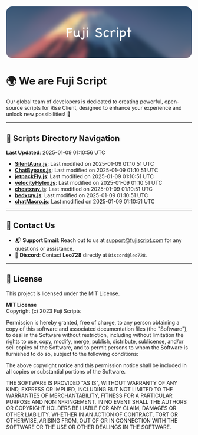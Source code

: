 ![Banner](.github/b.webp)

# 🌍 **We are Fuji Script**

Our global team of developers is dedicated to creating powerful, open-source scripts for Rise Client, designed to enhance your experience and unlock new possibilities! 🌟

---
<!-- SCRIPTS_NAVIGATION_START -->
## 📂 **Scripts Directory Navigation**

**Last Updated**: 2025-01-09 01:10:56 UTC

- **[SilentAura.js](scripts/SilentAura.js)**: Last modified on 2025-01-09 01:10:51 UTC
- **[ChatBypass.js](scripts/ChatBypass.js)**: Last modified on 2025-01-09 01:10:51 UTC
- **[jetpackFly.js](scripts/jetpackFly.js)**: Last modified on 2025-01-09 01:10:51 UTC
- **[velocityHylex.js](scripts/velocityHylex.js)**: Last modified on 2025-01-09 01:10:51 UTC
- **[chestxray.js](scripts/chestxray.js)**: Last modified on 2025-01-09 01:10:51 UTC
- **[bedxray.js](scripts/bedxray.js)**: Last modified on 2025-01-09 01:10:51 UTC
- **[chatMacro.js](scripts/chatMacro.js)**: Last modified on 2025-01-09 01:10:51 UTC

<!-- SCRIPTS_NAVIGATION_END -->

---

## 💬 **Contact Us**  
- 📬 **Support Email**: Reach out to us at [support@fujiscript.com](mailto:support@fujiscript.com) for any questions or assistance.  
- 💬 **Discord**: Contact **Leo728** directly at `Discord@leo728`.

---

## 📜 **License**

This project is licensed under the MIT License.  

**MIT License**  
Copyright (c) 2023 Fuji Scripts  

Permission is hereby granted, free of charge, to any person obtaining a copy of this software and associated documentation files (the "Software"), to deal in the Software without restriction, including without limitation the rights to use, copy, modify, merge, publish, distribute, sublicense, and/or sell copies of the Software, and to permit persons to whom the Software is furnished to do so, subject to the following conditions:  

The above copyright notice and this permission notice shall be included in all copies or substantial portions of the Software.  

THE SOFTWARE IS PROVIDED "AS IS", WITHOUT WARRANTY OF ANY KIND, EXPRESS OR IMPLIED, INCLUDING BUT NOT LIMITED TO THE WARRANTIES OF MERCHANTABILITY, FITNESS FOR A PARTICULAR PURPOSE AND NONINFRINGEMENT. IN NO EVENT SHALL THE AUTHORS OR COPYRIGHT HOLDERS BE LIABLE FOR ANY CLAIM, DAMAGES OR OTHER LIABILITY, WHETHER IN AN ACTION OF CONTRACT, TORT OR OTHERWISE, ARISING FROM, OUT OF OR IN CONNECTION WITH THE SOFTWARE OR THE USE OR OTHER DEALINGS IN THE SOFTWARE.  
